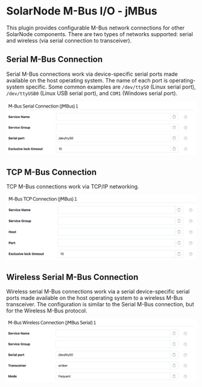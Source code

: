 # SolarNode M-Bus I/O - jMBus

This plugin provides configurable M-Bus network connections for other SolarNode components. There
are two types of networks supported: serial and wireless (via serial connection to transceiver).

## Serial M-Bus Connection

Serial M-Bus connections work via device-specific serial ports made available on the host operating
system. The name of each port is operating-system specific. Some common examples are `/dev/ttyS0`
(Linux serial port), `/dev/ttyUSB0` (Linux USB serial port), and `COM1` (Windows serial port).

<img alt="Serial settings" src="docs/jmbus-serial-settings.png" width="956">

## TCP M-Bus Connection

TCP M-Bus connections work via TCP/IP networking.

<img alt="TCP settings" src="docs/jmbus-tcp-settings@2x.png" width="930">

## Wireless Serial M-Bus Connection

Wireless serial M-Bus connections work via a serial device-specific serial ports made available on
the host operating system to a wireless M-Bus transceiver. The configuration is similar to the
Serial M-Bus connection, but for the Wireless M-Bus protocol.

<img alt="Wireless serial settings" src="docs/jmbus-wireless-serial-settings.png" width="956">
